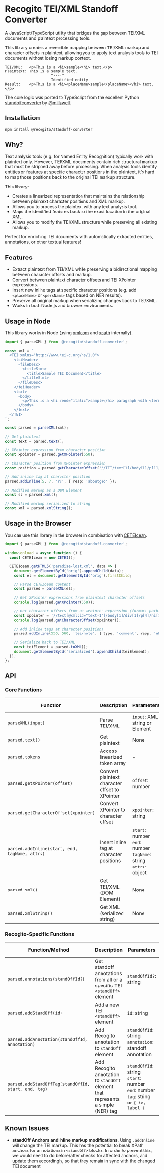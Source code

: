 # Recogito TEI/XML Standoff Converter

A JavaScript/TypeScript utility that bridges the gap between TEI/XML documents and plaintext processing tools. 

This library creates a reversible mapping between TEI/XML markup and character offsets in plaintext, allowing you to apply text analysis tools to TEI documents without losing markup context.

```
TEI/XML:   <p>This is a <hi>sample</hi> text.</p>
Plaintext: This is a sample text.
                     ^----^
                     Identified entity
Result:    <p>This is a <hi><placeName>sample</placeName></hi> text.</p>
```

The core logic was ported to TypeScript from the excellent Python [standoffconverter](https://github.com/standoff-nlp/standoffconverter) by [@millawell](https://github.com/millawell).

## Installation

```sh
npm install @recogito/standoff-converter
```

## Why?

Text analysis tools (e.g. for Named Entity Recognition) typically work with plaintext only. However, TEI/XML documents contain rich structural markup that must be stripped away before processing. When analysis tools identify entities or features at specific character positions in the plaintext, it's hard to map those positions back to the original TEI markup structure.

This library:
- Creates a linearized representation that maintains the relationship between plaintext character positions and XML markup.
- Allows you to process the plaintext with any text analysis tool.
- Maps the identified features back to the exact location in the original XML.
- Allows you to modify the TEI/XML structure while preserving all existing markup.

Perfect for enriching TEI documents with automatically extracted entities, annotations, or other textual features!

## Features

- Extract plaintext from TEI/XML while preserving a bidirectional mapping between character offsets and markup.
- Convert between plaintext character offsets and TEI XPointer expressions.
- Insert new inline tags at specific character positions (e.g. add `<placeName>` or `<persName>` tags based on NER results).
- Preserve all original markup when serializing changes back to TEI/XML.
- Works in both Node.js and browser environments.

## Usage in Node

This library works in Node (using [xmldom](https://github.com/xmldom/xmldom) and [xpath](https://github.com/goto100/xpath) internally).

```ts
import { parseXML } from '@recogito/standoff-converter';

const xml = `
  <TEI xmlns="http://www.tei-c.org/ns/1.0">
    <teiHeader>
      <fileDesc>
        <titleStmt>
          <title>Sample TEI Document</title>
        </titleStmt>
      </fileDesc>
    </teiHeader>
    <text>
      <body>
        <p>This is a <hi rend="italic">sample</hi> paragraph with <term>markup</term>.</p>
      </body>
    </text>
  </TEI>
`;

const parsed = parseXML(xml);

// Get plaintext
const text = parsed.text();

// XPointer expression from character position
const xpointer = parsed.getXPointer(550);

// Character position from XPointer expression
const position = parsed.getCharacterOffset('//TEI/text[1]/body[1]/p[1]/::5');

// Add inline tag at character position
parsed.addInline(5, 7, 'rs', { resp: 'aboutgeo' });

// Modified markup as a DOM Element
const el = parsed.xml();

// Modified markup serialized to string
const xml = parsed.xmlString();
```

## Usage in the Browser

You can use this library in the browser in combination with [CETEIcean](https://github.com/TEIC/CETEIcean).

```ts
import { parseXML } from '@recogito/standoff-converter';

window.onload = async function () {
  const CETEIcean = new CETEI();

  CETEIcean.getHTML5('paradise-lost.xml', data => {
    document.getElementById('orig').appendChild(data);
    const el = document.getElementById('orig').firstChild;

    // Parse CETEIcean content
    const parsed = parseXML(el);

    // Get XPointer expressions from plaintext character offsets
    console.log(parsed.getXPointer(550));

    // Get character offsets from an XPointer expression (format: path::offset)
    const xpointer = '//text[@xml:id="text-1"]/body[1]/div[1]/p[4]/hi[1]::5';
    console.log(parsed.getCharacterOffset(xpointer));

    // Add inline tags at character positions
    parsed.addInline(550, 560, 'tei-note', { type: 'comment', resp: 'aboutgeo' });

    // Serialize back to TEI/XML
    const teiElement = parsed.toXML();
    document.getElementById('serialized').appendChild(teiElement);
  });
};
```

## API

### Core Functions

| Function | Description | Parameters | Return Value |
|----------------|-------------|------------|--------------|
| `parseXML(input)` | Parse TEI/XML | `input`: XML string or Element | `parsed` instance |
| `parsed.text()` | Get plaintext | None | `string` |
| `parsed.tokens` | Access linearized token array | - | `Array` of token objects |
| `parsed.getXPointer(offset)` | Convert plaintext character offset to XPointer | `offset`: number | `string` XPointer expression |
| `parsed.getCharacterOffset(xpointer)` | Convert XPointer to character offset | `xpointer`: string | `number` |
| `parsed.addInline(start, end, tagName, attrs)` | Insert inline tag at character positions | `start`: number<br>`end`: number<br>`tagName`: string<br>`attrs`: object | `void` |
| `parsed.xml()` | Get TEI/XML (DOM Element) | None | `Element` |
| `parsed.xmlString()` | Get XML (serialized string) | None | `string` |

### Recogito-Specific Functions

| Function/Method | Description | Parameters | Return Value |
|----------------|-------------|------------|--------------|
| `parsed.annotations(standOffId?)` | Get standoff annotations from all or a specific TEI `<standOff>` element | `standOffId?`: string | `Array` of standoff annotation objects |
| `parsed.addStandOff(id)` | Add a new TEI `<standOff>` element | `id`: string | `string` annotation ID |
| `parsed.addAnnotation(standOffId, annotation)` | Add Recogito annotation to `standOff` element | `standOffId`: string<br>`annotation`: standoff annotation | `void` |
| `parsed.addStandOffTag(standOffId, start, end, tag)` | Add Recogito annotation to `standOff` element that represents a simple (NER) tag | `standOffId`: string<br>`start`: number<br>`end`: number<br>`tag`: string or `{ id, label }` <br> | `void` |

## Known Issues

- **standOff Anchors and inline markup modifications**. Using `.addInline` will change the TEI markup. This has the potential to break XPath anchors for annotations in `<standOff>` blocks. In order to prevent this, we would need to do before/after checks for affected anchors, and update them accordingly, so that they remain in sync with the changed TEI document.




